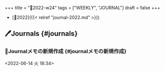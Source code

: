 +++
title = "📓2022-w24"
tags = ["WEEKLY", "JOURNAL"]
draft = false
+++

-   [📅2022]({{< relref "journal-2022.md" >}})


## 🖊Journals {#journals}


### 💭Journalメモの新規作成 {#journalメモの新規作成}

<span class="timestamp-wrapper"><span class="timestamp">&lt;2022-06-14 火 18:34&gt;</span></span>
